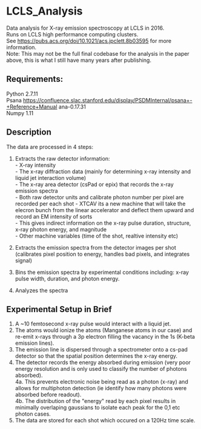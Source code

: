 # LCLS_Analysis
Data analysis for X-ray emission spectroscopy at LCLS in 2016.  
Runs on LCLS high performance computing clusters.  
See https://pubs.acs.org/doi/10.1021/acs.jpclett.8b03595 for more information.  
Note: This may not be the full final codebase for the analysis in the paper above, this is what I still have many years after publishing.  
  
## Requirements:
Python 2.7.11  
Psana https://confluence.slac.stanford.edu/display/PSDMInternal/psana+-+Reference+Manual ana-0.17.31  
Numpy 1.11  

## Description  
The data are processed in 4 steps:  
1. Extracts the raw detector information:  
       - X-ray intensity  
       - The x-ray diffraction data (mainly for determining x-ray intensity and liquid jet interaction volume)  
       - The x-ray area detector (csPad or epix) that records the x-ray emission spectra  
         - Both raw detector units and calibrate photon number per pixel are recorded per each shot
       - XTCAV its a new machine that will take the elecron bunch from the linear accelerator and deflect them upward and record an EM intensity of sorts  
         - This gives indirect information on the x-ray pulse duration, structure, x-ray photon energy, and magnitude  
       - Other machine variables (time of the shot, realtive intensity etc)  
    
2. Extracts the emission spectra from the detector images per shot (calibrates pixel position to energy, handles bad pixels, and integrates signal)

3. Bins the emission spectra by experimental conditions including: x-ray pulse width, duration, and photon energy.

4. Analyzes the spectra

## Experimental Setup in Brief
1. A ~10 femtosecond x-ray pulse would interact with a liquid jet.  
2. The atoms would ionize the atoms (Manganese atoms in our case) and re-emit x-rays through a 3p electron filling the vacancy in the 1s (K-beta emission lines).  
3. The emission line is dispersed through a spectrometer onto a cs-pad detector so that the spatial position determines the x-ray energy.  
4. The detector records the energy absorbed during emission (very poor energy resolution and is only used to classify the number of photons absorbed).  
    4a. This prevents electronic noise being read as a photon (x-ray) and allows for multiphoton detection (ie identify how many photons were absorbed before readout).  
    4b. The distribution of the "energy" read by each pixel results in minimally overlaping gaussians to isolate each peak for the 0,1 etc photon cases.  
5. The data are stored for each shot which occured on a 120Hz time scale.  
